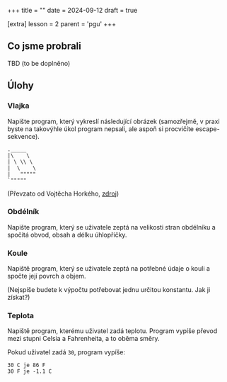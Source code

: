 +++
title = ""
date = 2024-09-12
draft = true

[extra]
lesson = 2
parent = 'pgu'
+++

## Co jsme probrali

TBD (to be doplněno)

## Úlohy

### Vlajka

Napište program, který vykreslí následující obrázek (samozřejmě, v praxi byste na takovýhle úkol program nepsali, ale aspoň si procvičíte escape-sekvence).

```
._____
|\    \
| \ \\ \
|  \    \
|   """""
`"""""
```

(Převzato od Vojtěcha Horkého, [zdroj](https://alej.alisma.cz/prog1/pg03/Obrazek.html))

### Obdélník

Napište program, který se uživatele zeptá na velikosti stran obdélníku a spočítá obvod, obsah a délku úhlopříčky.

### Koule

Napiště program, který se uživatele zeptá na potřebné údaje o kouli a spočte její povrch a objem.

(Nejspíše budete k výpočtu potřebovat jednu určitou konstantu. Jak ji získat?)

### Teplota

Napiště program, kterému uživatel zadá teplotu. Program vypíše převod mezi stupni Celsia a Fahrenheita, a to oběma směry.

Pokud uživatel zadá `30`, program vypíše:

```
30 C je 86 F
30 F je -1.1 C
```
